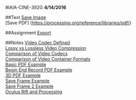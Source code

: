 #IAIA-CINE-392G
**4/14/2016**
  
##Text
[Save Image](https://processing.org/reference/saveFrame_.html)  
[Save PDF] (https://processing.org/reference/libraries/pdf/)  


##Assignment
[Export](../assignment/A11-Export.md)  

##Notes
[Video Codec Defined](http://encyclopedia2.thefreedictionary.com/video+codec)  
[Lossy vs Lossless Video Compression](http://www.lockergnome.com/media/2011/08/22/lossy-vs-lossless-video-compression/)   
[Comparison of Video Codecs](https://en.wikipedia.org/wiki/Comparison_of_video_codecs)  
[Comparison of Video Container Formats](https://en.wikipedia.org/wiki/Comparison_of_video_container_formats)  
[Basic PDF Example](http://learningprocessing.com/examples/chp21/example-21-01-basic-PDF)  
[Begin End Record PDF Example](http://learningprocessing.com/examples/chp21/example-21-02-begin-end-record-PDF)  
[3D PDF Example](http://learningprocessing.com/examples/chp21/example-21-04-3D-PDF)  
[Save Frame Example](http://learningprocessing.com/examples/chp21/example-21-05-saveFrames)  
[Save Frame 2 Example](http://learningprocessing.com/examples/chp21/example-21-06-saveFrames-2)  
[Oculus Rift and Processing](https://github.com/kougaku/OculusRiftP5)
